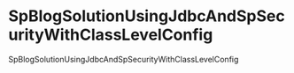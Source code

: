 # SpBlogSolutionUsingJdbcAndSpSecurityWithClassLevelConfig
SpBlogSolutionUsingJdbcAndSpSecurityWithClassLevelConfig
